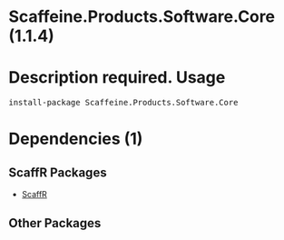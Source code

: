 ﻿Scaffeine.Products.Software.Core (1.1.4)
======
Description required.
Usage
======
<pre>install-package Scaffeine.Products.Software.Core</pre>
Dependencies (1)
=====

ScaffR Packages
------
* [ScaffR](https://github.com/wcpro/ScaffR/tree/master/src/ScaffR)

Other Packages
------

